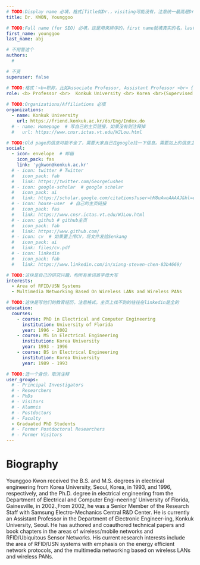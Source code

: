```yaml
---
# TODO:Display name 必填，格式[Title如Dr.，visiting可能没有，注意统一最高是Dr. 而不是Prof.] [全大写的Last name][, ][首字母大写的Last name]
title: Dr. KWON, Younggoo 

# TODO:Full name (for SEO) 必填，这是用来排序的，first name就填真实的名，last_name一定按照excel填写
first_name: younggoo   
last_name: abj

# 不用管这个
authors:
  # 

# 不变
superuser: false

# TODO:格式：<b>职称，比如Associate Professor, Assistant Professor <br> {工作单位}, {工作国家:China、USA等}</b>
role: <b> Professor <br>  Konkuk University <br> Korea <br>(Supervised by Yuguang Fang and Haniph Latchman)</b>
 
# TODO:Organizations/Affiliations 必填
organizations:
  - name: Konkuk University
    url: https://friend.konkuk.ac.kr/do/Eng/Index.do
  # - name: Homepage  # 写自己的主页链接，如果没有则注释掉
  #   url: https://www.cnsr.ictas.vt.edu/WJLou.html

# TODO:Old page的信息可能不全了，需要大家自己在google找一下信息。需要加上的信息主要包含email、google scholar、个人主页、linkedin
social:
  - icon: envelope  # 邮箱
    icon_pack: fas
    link: 'ygkwon@konkuk.ac.kr'
  # - icon: twitter # Twitter
  #   icon_pack: fab  
  #   link: https://twitter.com/GeorgeCushen
  # - icon: google-scholar  # google scholar
  #   icon_pack: ai
  #   link: https://scholar.google.com/citations?user=hM8uAwoAAAAJ&hl=en
  # - icon: house-user  # 自己的主页链接
  #   icon_pack: fas
  #   link: https://www.cnsr.ictas.vt.edu/WJLou.html
  # - icon: github # github主页
  #   icon_pack: fab   
  #   link: https://www.github.com/
  # - icon: cv  # 如果要上传CV，将文件发给Senkang
  #   icon_pack: ai
  #   link: files/cv.pdf
  # - icon: linkedin 
  #   icon_pack: fab
  #   link: https://www.linkedin.com/in/xiang-steven-chen-83b4669/

# TODO:这块是自己的研究兴趣，均所有单词首字母大写
interests:
  - Area of RFID/USN Systems
  - Multimedia Networking Based On Wireless LANs and Wireless PANs

# TODO:这块是写他们的教育经历，注意格式。主页上找不到的往往在linkedin是全的
education:
  courses:
    - course: PhD in Electrical and Computer Engineering
      institution: University of Florida
      year: 1996 - 2002
    - course: MS in Electrical Engineering
      institution: Korea University
      year: 1993 - 1996
    - course: BS in Electrical Engineering
      institution: Korea University
      year: 1989 - 1993

# TODO:选一个身份，取消注释
user_groups:
  # - Principal Investigators
  # - Researchers
  # - PhDs
  # - Visitors
  # - Alumnis
  # - Postdoctors
  # - Faculty
  - Graduated PhD Students
  # - Former Postdoctoral Researchers
  # - Former Visitors
---
```

<!-- TODO:写自己的Biography -->
# Biography
<!-- 这部分不要写他们的PhD招生信息，直接复制他们主页的个人简介。实在没有，在excel备注一下{个人资料缺失}再提交给我 -->
<!-- <p style="text-align:justify">  -->
<!-- -->
Younggoo Kwon received the B.S. and M.S. degrees in electrical engineering from Korea University, Seoul, Korea, in 1993, and 1996, respectively, and the Ph.D. degree in electrical engineering from the Department of Electrical and Computer Engi-neering’ University of Florida, Gainesville, in 2002.,From 2002, he was a Senior Member of the Research Staff with Samsung Electro-Mechanics Central R&D Center. He is currently an Assistant Professor in the Department of Electronic Engineer-ing, Konkuk University, Seoul. He has authored and coauthored technical papers and book chapters in the areas of wireless/mobile networks and RFID/Ubiquitous Sensor Networks. His current research interests include the area of RFID/USN systems with emphasis on the energy efficient network protocols, and the multimedia networking based on wireless LANs and wireless PANs. 